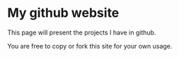 # My github website

This page will present the projects I have in github.

You are free to copy or fork this site for your own usage.
